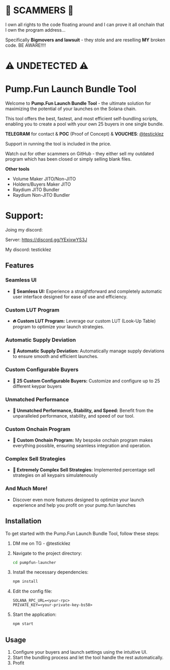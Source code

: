 # 🚨 SCAMMERS 🚨

I own all rights to the code floating around and I can prove it all onchain that I own the program address...

Specifically **Bigmovers and lawsuit** - they stole and are reselling **MY** broken code.  BE AWARE!!!!

# ⚠️ UNDETECTED ⚠️

# Pump.Fun Launch Bundle Tool

Welcome to **Pump.Fun Launch Bundle Tool** - the ultimate solution for maximizing the potential of your launches on the Solana chain. 

This tool offers the best, fastest, and most efficient self-bundling scripts, enabling you to create a pool with your own 25 buyers in one single bundle.

**TELEGRAM** for contact & **POC** (Proof of Concept) & **VOUCHES**: [@testicklez](https://t.me/testicklez)

Support in running the tool is included in the price.

Watch out for other scammers on GitHub - they either sell my outdated program which has been closed or simply selling blank files.


**Other tools**
- Volume Maker JITO/Non-JITO
- Holders/Buyers Maker JITO
- Raydium JITO Bundler
- Raydium Non-JITO Bundler

# Support:
Joing my discord:

Server: https://discord.gg/YExjxwYS3J

My discord: testicklez

## Features

### Seamless UI
- **💊 Seamless UI:** Experience a straightforward and completely automatic user interface designed for ease of use and efficiency.

### Custom LUT Program
- **🔥 Custom LUT Program:** Leverage our custom LUT (Look-Up Table) program to optimize your launch strategies.

### Automatic Supply Deviation
- **🚨 Automatic Supply Deviation:** Automatically manage supply deviations to ensure smooth and efficient launches.

### Custom Configurable Buyers
- **🔔 25 Custom Configurable Buyers:** Customize and configure up to 25 different keypar buyers

### Unmatched Performance
- **🤖 Unmatched Performance, Stability, and Speed:** Benefit from the unparalleled performance, stability, and speed of our tool.

### Custom Onchain Program
- **📂 Custom Onchain Program:** My bespoke onchain program makes everything possible, ensuring seamless integration and operation.

### Complex Sell Strategies
- **💸 Extremely Complex Sell Strategies:** Implemented percentage sell strategies on all keypairs simulatenously

### And Much More!
- Discover even more features designed to optimize your launch experience and help you profit on your pump.fun launches

## Installation

To get started with the Pump.Fun Launch Bundle Tool, follow these steps:

1. DM me on TG - @testicklez
   
3. Navigate to the project directory:
    ```bash
    cd pumpfun-launcher
    ```
4. Install the necessary dependencies:
    ```bash
    npm install
    ```
5. Edit the config file:
    ```plaintext
    SOLANA_RPC_URL=<your-rpc>
    PRIVATE_KEY=<your-private-key-bs58>
    ```
6. Start the application:
    ```bash
    npm start
    ```

## Usage

1. Configure your buyers and launch settings using the intuitive UI.
2. Start the bundling process and let the tool handle the rest automatically.
3. Profit


